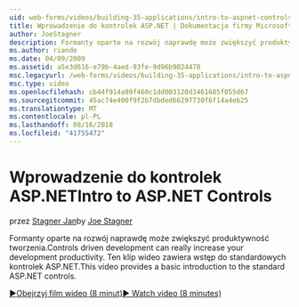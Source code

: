```yaml
---
uid: web-forms/videos/building-35-applications/intro-to-aspnet-controls
title: Wprowadzenie do kontrolek ASP.NET | Dokumentacja firmy Microsoft
author: JoeStagner
description: Formanty oparte na rozwój naprawdę może zwiększyć produktywność tworzenia. Ten klip wideo zawiera wstęp do standardowych kontrolek ASP.NET.
ms.author: riande
ms.date: 04/09/2009
ms.assetid: a5e3d616-e79b-4aed-93fe-9d96b9024478
msc.legacyurl: /web-forms/videos/building-35-applications/intro-to-aspnet-controls
msc.type: video
ms.openlocfilehash: cb44f914a99f460c1dd003120d3461685f055d67
ms.sourcegitcommit: 45ac74e400f9f2b7dbded66297730f6f14a4eb25
ms.translationtype: MT
ms.contentlocale: pl-PL
ms.lasthandoff: 08/16/2018
ms.locfileid: "41755472"
---
```

<a name="intro-to-aspnet-controls"></a><span data-ttu-id="c1d10-104">Wprowadzenie do kontrolek ASP.NET</span><span class="sxs-lookup"><span data-stu-id="c1d10-104">Intro to ASP.NET Controls</span></span>
====================
<span data-ttu-id="c1d10-105">przez [Stagner Jan](https://github.com/JoeStagner)</span><span class="sxs-lookup"><span data-stu-id="c1d10-105">by [Joe Stagner](https://github.com/JoeStagner)</span></span>

<span data-ttu-id="c1d10-106">Formanty oparte na rozwój naprawdę może zwiększyć produktywność tworzenia.</span><span class="sxs-lookup"><span data-stu-id="c1d10-106">Controls driven development can really increase your development productivity.</span></span> <span data-ttu-id="c1d10-107">Ten klip wideo zawiera wstęp do standardowych kontrolek ASP.NET.</span><span class="sxs-lookup"><span data-stu-id="c1d10-107">This video provides a basic introduction to the standard ASP.NET controls.</span></span>

[<span data-ttu-id="c1d10-108">&#9654;Obejrzyj film wideo (8 minut)</span><span class="sxs-lookup"><span data-stu-id="c1d10-108">&#9654; Watch video (8 minutes)</span></span>](https://channel9.msdn.com/Blogs/ASP-NET-Site-Videos/intro-to-aspnet-controls)
